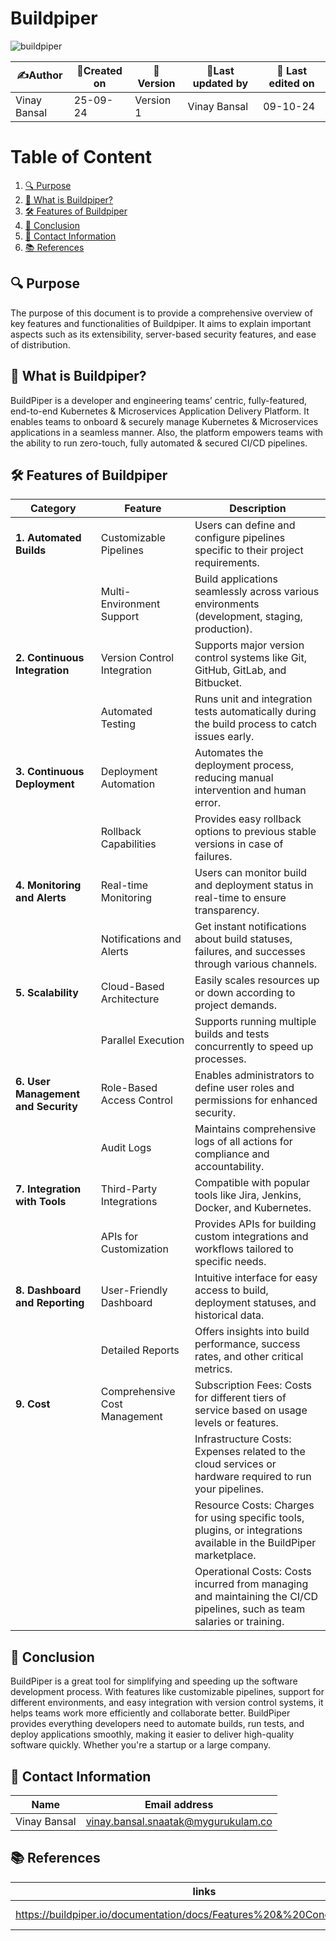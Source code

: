 
# Buildpiper 

![buildpiper](https://github.com/user-attachments/assets/0d027906-2d9b-41d0-9ed3-132ffbcc5541)

| ✍️Author      | 📅Created on  |📌 Version    | 📝Last updated by |📅 Last edited on |
|-------------|-------------|------------|-----------------|----------------|
|  Vinay Bansal | 25-09-24    | Version 1  | Vinay Bansal     | 09-10-24       |

# Table of Content 
1. [🔍 Purpose](#-purpose)
2. [🌟 What is Buildpiper?](#-what-is-buildpiper)
3. [🛠️ Features of Buildpiper](#-features-of-buildpiper)
4. [📜 Conclusion](#-conclusion)
5. [📧 Contact Information ](#-contact-information )
6. [📚 References](#-references ) 


## 🔍 Purpose 
The purpose of this document is to provide a comprehensive overview of key features and functionalities of Buildpiper. It aims to explain important aspects such as its extensibility, server-based security features, and ease of distribution. 
## 🌟 What is Buildpiper?
BuildPiper is a developer and engineering teams’ centric, fully-featured, end-to-end Kubernetes & Microservices Application Delivery Platform. It enables teams to onboard & securely manage Kubernetes & Microservices applications in a seamless manner. Also, the platform empowers teams with the ability to run zero-touch, fully automated & secured CI/CD pipelines.

## 🛠 Features of Buildpiper


| **Category**                | **Feature**                                             | **Description**                                                                                     |
|-----------------------------|--------------------------------------------------------|-----------------------------------------------------------------------------------------------------|
| **1. Automated Builds**     | Customizable Pipelines                                 | Users can define and configure pipelines specific to their project requirements.                   |
|                             | Multi-Environment Support                              | Build applications seamlessly across various environments (development, staging, production).      |
| **2. Continuous Integration**| Version Control Integration                            | Supports major version control systems like Git, GitHub, GitLab, and Bitbucket.                   |
|                             | Automated Testing                                      | Runs unit and integration tests automatically during the build process to catch issues early.     |
| **3. Continuous Deployment**| Deployment Automation                                  | Automates the deployment process, reducing manual intervention and human error.                    |
|                             | Rollback Capabilities                                  | Provides easy rollback options to previous stable versions in case of failures.                     |
| **4. Monitoring and Alerts**| Real-time Monitoring                                   | Users can monitor build and deployment status in real-time to ensure transparency.                 |
|                             | Notifications and Alerts                               | Get instant notifications about build statuses, failures, and successes through various channels.   |
| **5. Scalability**          | Cloud-Based Architecture                               | Easily scales resources up or down according to project demands.                                   |
|                             | Parallel Execution                                     | Supports running multiple builds and tests concurrently to speed up processes.                      |
| **6. User Management and Security** | Role-Based Access Control                       | Enables administrators to define user roles and permissions for enhanced security.                  |
|                             | Audit Logs                                            | Maintains comprehensive logs of all actions for compliance and accountability.                      |
| **7. Integration with Tools**| Third-Party Integrations                             | Compatible with popular tools like Jira, Jenkins, Docker, and Kubernetes.                          |
|                             | APIs for Customization                                 | Provides APIs for building custom integrations and workflows tailored to specific needs.           |
| **8. Dashboard and Reporting**| User-Friendly Dashboard                             | Intuitive interface for easy access to build, deployment statuses, and historical data.            |
|                             | Detailed Reports                                       | Offers insights into build performance, success rates, and other critical metrics.                  |
|**9. Cost**|Comprehensive Cost Management|Subscription Fees: Costs for different tiers of service based on usage levels or features.
|||Infrastructure Costs: Expenses related to the cloud services or hardware required to run your pipelines.
|||Resource Costs: Charges for using specific tools, plugins, or integrations available in the BuildPiper marketplace.
|||Operational Costs: Costs incurred from managing and maintaining the CI/CD pipelines, such as team salaries or training.|


## 📜 Conclusion
BuildPiper is a great tool for simplifying and speeding up the software development process. With features like customizable pipelines, support for different environments, and easy integration with version control systems, it helps teams work more efficiently and collaborate better. BuildPiper provides everything developers need to automate builds, run tests, and deploy applications smoothly, making it easier to deliver high-quality software quickly. Whether you're a startup or a large company.

 ## 📧 Contact Information 
| Name | Email address|
|------|---------------------|
| Vinay Bansal | vinay.bansal.snaatak@mygurukulam.co |

## 📚 References 
|links | Description |
|-------|------------|
|https://buildpiper.io/documentation/docs/Features%20&%20Concepts/features| Product Features |
































































